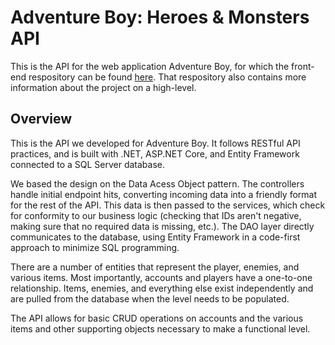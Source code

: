 # Adventure Boy: Heroes & Monsters API
This is the API for the web application Adventure Boy, for which the front-end respository can be found [here](https://github.com/emmanuelalesna/adventure-boy-front). That respository also contains more information about the project on a high-level.
## Overview
This is the API we developed for Adventure Boy. It follows RESTful API practices, and is built with .NET, ASP.NET Core, and Entity Framework connected to a SQL Server database.

We based the design on the Data Acess Object pattern. The controllers handle initial endpoint hits, converting incoming data into a friendly format for the rest of the API. This data is then passed to the services, which check for conformity to our business logic (checking that IDs aren't negative, making sure that no required data is missing, etc.). The DAO layer directly communicates to the database, using Entity Framework in a code-first approach to minimize SQL programming.

There are a number of entities that represent the player, enemies, and various items. Most importantly, accounts and players have a one-to-one relationship. Items, enemies, and everything else exist independently and are pulled from the database when the level needs to be populated.

The API allows for basic CRUD operations on accounts and the various items and other supporting objects necessary to make a functional level.

